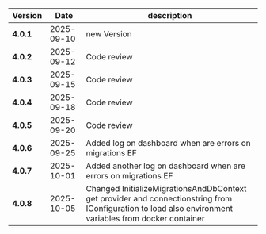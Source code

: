| Version | Date | description |
|---|---|---|
| **4.0.1** | 2025-09-10 | new Version |
| **4.0.2** | 2025-09-12 | Code review |
| **4.0.3** | 2025-09-15 | Code review |
| **4.0.4** | 2025-09-18 | Code review |
| **4.0.5** | 2025-09-20 | Code review |
| **4.0.6** | 2025-09-25 | Added log on dashboard when are errors on migrations EF |
| **4.0.7** | 2025-10-01 | Added another log on dashboard when are errors on migrations EF |
| **4.0.8** | 2025-10-05 | Changed InitializeMigrationsAndDbContext get provider and connectionstring from IConfiguration to load also environment variables from docker container |
